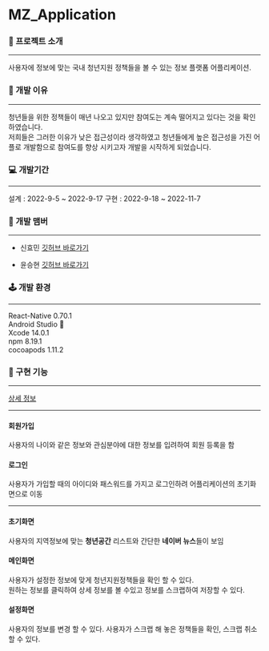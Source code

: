 # MZ_Application

### 🎁 프로젝트 소개
<hr/>
  사용자에 정보에 맞는 국내 청년지원 정책들을 볼 수 있는 정보 플랫폼 어플리케이션.

### 🦜 개발 이유
<hr/>
   청년들을 위한 정책들이 매년 나오고 있지만 참여도는 계속 떨어지고 있다는 것을 확인하였습니다. <br/>
   저희들은 그러한 이유가 낮은 접근성이라 생각하였고 청년들에게 높은 접근성을 가진 어플로 개발함으로 참여도를 향상 시키고자 개발을 시작하게 되었습니다.
   
### 💻 개발기간
<hr/>
  설계 : 2022-9-5 ~ 2022-9-17
  구현 : 2022-9-18 ~ 2022-11-7
  
### 🧳 개발 맴버
<hr/>

* 신효민 [깃허브 바로가기](https://github.com/BeanPhone)
  
* 윤승현 [깃허브 바로가기](https://github.com/SEunNGHYun)
  
### 🕹️ 개발 환경
<hr/>
  React-Native 0.70.1 <br/>
  Android Studio 🐬 <br/>
  Xcode 14.0.1 <br/>
  npm 8.19.1 <br/>
  cocoapods 1.11.2 <br/>

### 🤖 구현 기능
<hr/>

  [상세 정보](https://www.notion.so/MZ-41f433a90e2f4d1c85ac1314964088e9)
  
  <hr/>
  
  #### 회원가입    
  사용자의 나이와 같은 정보와 관심분야에 대한 정보를 입려하여 회원 등록을 함
    
  #### 로그인 
  사용자가 가입할 때의 아이디와 패스워드를 가지고 로그인하려 어플리케이션의 초기화면으로 이동
  
  <hr/>
  
  #### 초기화면
  사용자의 지역정보에 맞는 **청년공간** 리스트와 간단한 **네이버 뉴스**들이 보임
    
  #### 메인화면
  사용자가 설정한 정보에 맞게 청년지원정책들을 확인 할 수 있다. <br/>
  원하는 정보를 클릭하여 상세 정보를 볼 수있고 정보를 스크랩하여 저장할 수 있다.
    
  #### 설정화면 
  사용자의 정보를 변경 할 수 있다. 
  사용자가 스크랩 해 놓은 정책들을 확인, 스크랩 취소 할 수 있다.
  
  
